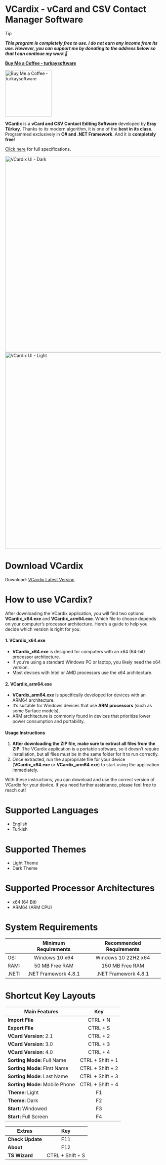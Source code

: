 # VCardix - vCard and CSV Contact Manager Software

> [!TIP]
**_This program is completely free to use. I do not earn any income from its use. However, you can support me by donating to the address below so that I can continue my work 💚_**

**[Buy Me a Coffee - turkaysoftware](https://buymeacoffee.com/turkaysoftware)**

<img width="150" height="150" alt="Buy Me a Coffee - turkaysoftware" src="https://github.com/user-attachments/assets/9987c7dc-f8dd-42ab-a7f9-d8a4fca2e3d5" />

**VCardix** is a **vCard and CSV Contact Editing Software** developed by **Eray Türkay**. Thanks to its modern algorithm, it is one of the **best in its class**. Programmed exclusively in **C# and .NET Framework**. And it is **completely free**!

[Click here](https://www.turkaysoftware.com/vcardix) for full specifications.

<img width="1010" height="633" alt="VCardix UI - Dark" src="https://github.com/user-attachments/assets/78db4d1a-3350-4751-9f4d-002458de4e45" />

<img width="1010" height="633" alt="VCardix UI - Light" src="https://github.com/user-attachments/assets/1a3b980c-3c73-48e9-ab67-db28306ed211" />

# Download VCardix

Download: [VCardix Latest Version](https://github.com/turkaysoftware/vcardix/releases/latest)

# How to use VCardix?

After downloading the VCardix application, you will find two options: **VCardix_x64.exe** and **VCardix_arm64.exe**. Which file to choose depends on your computer’s processor architecture. Here’s a guide to help you decide which version is right for you:

#### 1. VCardix_x64.exe
- **VCardix_x64.exe** is designed for computers with an x64 (64-bit) processor architecture.
- If you’re using a standard Windows PC or laptop, you likely need the x64 version.
- Most devices with Intel or AMD processors use the x64 architecture.

#### 2. VCardix_arm64.exe
- **VCardix_arm64.exe** is specifically developed for devices with an ARM64 architecture.
- It’s suitable for Windows devices that use **ARM processors** (such as some Surface models).
- ARM architecture is commonly found in devices that prioritize lower power consumption and portability.

#### Usage Instructions
1. **After downloading the ZIP file, make sure to extract all files from the ZIP**. The VCardix application is a portable software, so it doesn’t require installation, but all files must be in the same folder for it to run correctly.
2. Once extracted, run the appropriate file for your device (**VCardix_x64.exe** or **VCardix_arm64.exe**) to start using the application immediately.

With these instructions, you can download and use the correct version of VCardix for your device. If you need further assistance, please feel free to reach out!

# Supported Languages

- English
- Turkish

# Supported Themes

- Light Theme
- Dark Theme

# Supported Processor Architectures

- x64 (64 Bit)
- ARM64 (ARM CPU)

# System Requirements

|  | Minimum Requirements | Recommended Requirements |
| -- | :--: | :--: |
| OS: | Windows 10 x64 | Windows 10 22H2 x64|
| RAM: | 50 MB Free RAM | 150 MB Free RAM |
| .NET: | .NET Framework 4.8.1 | .NET Framework 4.8.1 |

# Shortcut Key Layouts

| Main Features | Key |
| -- | :--: |
| **Import File** | CTRL + N |
| **Export File** | CTRL + S |
| **VCard Version:** 2.1 | CTRL + 2 |
| **VCard Version:** 3.0 | CTRL + 3 |
| **VCard Version:** 4.0 | CTRL + 4 |
| **Sorting Mode:** Full Name | CTRL + Shift + 1 |
| **Sorting Mode:** First Name | CTRL + Shift + 2 |
| **Sorting Mode:** Last Name | CTRL + Shift + 3 |
| **Sorting Mode:** Mobile Phone | CTRL + Shift + 4 |
| **Theme:** Light | F1 |
| **Theme:** Dark | F2 |
| **Start:** Windowed | F3 |
| **Start:** Full Screen | F4 |

| Extras | Key |
| -- | :--: |
| **Check Update** | F11 |
| **About** | F12 |
| **TS Wizard** | CTRL + Shift + S |
